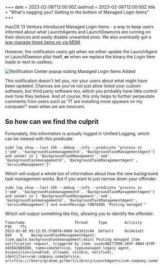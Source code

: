 +++
date = 2023-02-08T12:00:00Z
lastmod = 2023-02-08T12:00:00Z
title = "What's nagging you? Getting to the bottom of Managed Login Items"
+++

macOS 13 Ventura introduced Managed Login Items - a way to keep users informed about what LaunchAgents and LaunchDeamons are running on their devices and easily disable unwanted ones. We also _eventually_ got a [way manage these items on via MDM](https://developer.apple.com/documentation/devicemanagement/loginitemsmanageditems).

However, the notification users get when we either update the LaunchAgent or LaunchDaemon plist itself, **or** when we replace the binary the Login Item loads is next to useless.

![Notification Center popup stating Managed Login Items Added](/images/posts/2023-02-08/notification_managed_login_items_added.png)

This notification doesn't tell you, nor your users about what might have been updated. Chances are you've not just allow listed your custom software, but third party software too, which you probably have little control over how they behave. And of course, this only helps to further perpeutate comments from users such as "IT are installing more spyware on my computer!" even when we are innocent.

## So how can we find the culprit

Fortunately, this information is actually logged in Unified Logging, which can be viewed with this predicate:

```shell
sudo log show --last 24h --debug --info --predicate "process in {'smd', 'backgroundtaskmanagementd', 'BackgroundTaskManagementAgent'} and sender in { 'BackgroundTaskManagement','smd', 'backgroundtaskmanagementd', 'BackgroundTaskManagementAgent', 'ServiceManagement'}"
```

Which will output a whole ton of information about how the new background task management works. But if you want to just narrow down your offender:

```shell
sudo log show --last 24h --debug --info --predicate "process in {'smd', 'backgroundtaskmanagementd', 'BackgroundTaskManagementAgent'} and sender in { 'BackgroundTaskManagement','smd', 'backgroundtaskmanagementd', 'BackgroundTaskManagementAgent', 'ServiceManagement'} and eventMessage CONTAINS 'Posting managed'"
```

Which will output something like this, allowing you to identify the offender:

```shell
Timestamp                       Thread     Type        Activity             PID    TTL
2023-02-06 05:13:55.570878-0800 0x1013c04  Default     0x14e1a2c            669    0    BackgroundTaskManagementAgent: [com.apple.backgroundtaskmanagement:main] Posting managed item notification request, triggered by item: uuid=4B277990-365F-4B04-A79F-4426A36B5ED8, name=someService, type=managed legacy agent, disposition=[enabled, allowed, visible, notified], identifier=com.company.someService, url=file:///Users/graham_gilbert/Library/LaunchAgents/com.company.someService.plist
```

